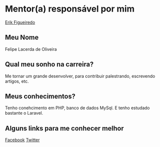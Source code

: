 # Mentor(a) responsável por mim

[Erik Figueiredo](/profiles/mentors/profiles/erik_figueiredo.md)

## Meu Nome

Felipe Lacerda de Oliveira

## Qual meu sonho na carreira?
 
Me tornar um grande desenvolver, para contribuir palestrando, escrevendo artigos, etc.

## Meus conhecimentos?
 
Tenho conehcimento em PHP, banco de dados MySql. E tenho estudado bastante o Laravel.

## Alguns links para me conhecer melhor

[Facebook](https://www.facebook.com/lipe.lacerda)
[Twitter](https://twitter.com/flacerda)
